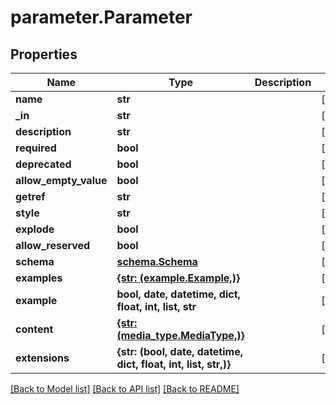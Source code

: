 # parameter.Parameter

## Properties
Name | Type | Description | Notes
------------ | ------------- | ------------- | -------------
**name** | **str** |  | [optional] 
**_in** | **str** |  | [optional] 
**description** | **str** |  | [optional] 
**required** | **bool** |  | [optional] 
**deprecated** | **bool** |  | [optional] 
**allow_empty_value** | **bool** |  | [optional] 
**getref** | **str** |  | [optional] 
**style** | **str** |  | [optional] 
**explode** | **bool** |  | [optional] 
**allow_reserved** | **bool** |  | [optional] 
**schema** | [**schema.Schema**](Schema.md) |  | [optional] 
**examples** | [**{str: (example.Example,)}**](Example.md) |  | [optional] 
**example** | **bool, date, datetime, dict, float, int, list, str** |  | [optional] 
**content** | [**{str: (media_type.MediaType,)}**](MediaType.md) |  | [optional] 
**extensions** | **{str: (bool, date, datetime, dict, float, int, list, str,)}** |  | [optional] 

[[Back to Model list]](../README.md#documentation-for-models) [[Back to API list]](../README.md#documentation-for-api-endpoints) [[Back to README]](../README.md)


